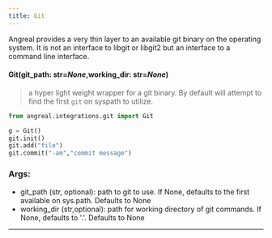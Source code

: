 ```yaml
---
title: Git
---
```


Angreal provides a very thin layer to an available git binary on the operating system. It is not 
an interface to libgit or libgit2 but an interface to a command line interface. 

#### Git(**git_path**: str=*None*,**working_dir**: str=*None*)
> a hyper light weight wrapper for a git binary. By default will attempt to find the first `git` on syspath to utilize.

```python
from angreal.integrations.git import Git

g = Git()
git.init()
git.add("file")
git.commit("-am","commit message")

```
### Args:
- git_path (str, optional): path to git to use. If None, defaults to the first available on sys.path. Defaults to None
- working_dir (str,optional): path for working directory of git commands. If None, defaults to '.'. Defaults to None
--- 

